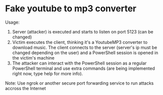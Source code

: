 # Fake youtube to mp3 converter

Usage:
  1. Server (attacker) is executed and starts to listen on port 5123 (can be changed)
  2. Victim executes the client, thinking it's a YoutubeMP3 converter to download music. 
     The client connects to the server (server's ip must be changed depending on the user) 
     and a PowerShell session is opened in the victim's machine
  3. The attacker can interact with the PowerShell session as a regular PowerShell terminal
     and use extra commands (are being implemented right now, type help for more info).
     
Note:
  Use ngrok or another secure port forwarding service to run attacks accross the Internet
